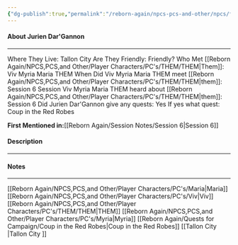 ```yaml
---
{"dg-publish":true,"permalink":"/reborn-again/npcs-pcs-and-other/npcs/friendly/jurien-dar-gannon/"}
---
```



#### About Jurien Dar'Gannon
---
Where They Live: Tallon City 
Are They Friendly: Friendly?
Who Met [[Reborn Again/NPCS,PCS,and Other/Player Characters/PC's/THEM/THEM\|Them]]: Viv Myria Maria THEM
When Did Viv Myria Maria THEM meet [[Reborn Again/NPCS,PCS,and Other/Player Characters/PC's/THEM/THEM\|them]]: Session 6
Session Viv Myria Maria THEM heard about [[Reborn Again/NPCS,PCS,and Other/Player Characters/PC's/THEM/THEM\|them]]: Session 6
Did Jurien Dar'Gannon give any quests: Yes
	If yes what quest: Coup in the Red Robes


**First Mentioned in:**[[Reborn Again/Session Notes/Session 6\|Session 6]]
#### Description


---

#### Notes
---
[[Reborn Again/NPCS,PCS,and Other/Player Characters/PC's/Maria\|Maria]]
[[Reborn Again/NPCS,PCS,and Other/Player Characters/PC's/Viv\|Viv]]
[[Reborn Again/NPCS,PCS,and Other/Player Characters/PC's/THEM/THEM\|THEM]]
[[Reborn Again/NPCS,PCS,and Other/Player Characters/PC's/Myria\|Myria]]
[[Reborn Again/Quests for Campaign/Coup in the Red Robes\|Coup in the Red Robes]]
[[Tallon City \|Tallon City ]]


